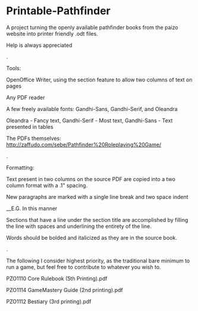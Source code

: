 # Printable-Pathfinder
A project turning the openly available pathfinder books from the paizo website into printer friendly .odt files.

Help is always appreciated

.

Tools:

OpenOffice Writer, using the section feature to allow two columns of text on pages

Any PDF reader

A few freely available fonts: Gandhi-Sans, Gandhi-Serif, and Oleandra

Oleandra - Fancy text, Gandhi-Serif - Most text, Gandhi-Sans - Text presented in tables

The PDFs themselves: http://zaffudo.com/sebe/Pathfinder%20Roleplaying%20Game/

.

Formatting:

Text present in two columns on the source PDF are copied into a two column format with a .1" spacing.

New paragraphs are marked with a single line break and two space indent

__E.G. In this manner
  
Sections that have a line under the section title are accomplished by filling the line with spaces and underlining the entirety of the line.

Words should be bolded and italicized as they are in the source book.

.

The following I consider highest priority, as the traditional bare minimum to run a game, but feel free to contribute to whatever you wish to.

PZO1110 Core Rulebook (5th Printing).pdf

PZO1114 GameMastery Guide (2nd printing).pdf

PZO1112 Bestiary (3rd printing).pdf
